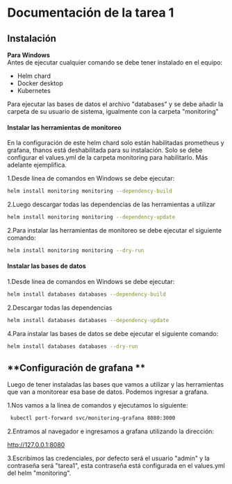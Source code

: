 # **Documentación de la tarea 1**

## **Instalación**

**Para Windows**  
Antes de ejecutar cualquier comando se debe tener instalado en el equipo:
* Helm chard
* Docker desktop
* Kubernetes  

Para ejecutar las bases de datos el archivo "databases" y se debe añadir la carpeta de su usuario de sistema, igualmente con la carpeta "monitoring"  


#### Instalar las herramientas de monitoreo
En la configuración de este helm chard solo están habilitadas prometheus y grafana, thanos está deshabilitada para su instalación. Solo se debe configurar el values.yml de la carpeta monitoring para habilitarlo. Más adelante ejemplifica.  

1.Desde línea de comandos en Windows se debe ejecutar:
```sh
helm install monitoring monitoring --dependency-build
```  
2.Luego descargar todas las dependencias de las herramientas a utilizar
```sh
helm install monitoring monitoring --dependency-update
```  
2.Para instalar las herramientas de monitoreo se debe ejecutar el siguiente comando:  
```sh
helm install monitoring monitoring --dry-run
```  

#### Instalar las bases de datos
1.Desde línea de comandos en Windows se debe ejecutar:
```sh
helm install databases databases --dependency-build
```  
2.Descargar todas las dependencias  
```sh
helm install databases databases --dependency-update
```  
4.Para instalar las bases de datos se debe ejecutar el siguiente comando:  
```sh
helm install databases databases --dry-run
```  
## **Configuración de grafana **

Luego de tener instaladas las bases que vamos a utilizar y las herramientas que van a monitorear esa base de datos. Podemos ingresar a grafana.  

1.Nos vamos a la línea de comandos y ejecutamos lo siguiente:
```sh
 kubectl port-forward svc/monitoring-grafana 8080:3000
```  
  
2.Entramos al navegador e ingresamos a grafana utilizando la dirección:  

http://127.0.0.1:8080

3.Escribimos las credenciales, por defecto será el usuario "admin" y la contraseña será "tarea1", esta contraseña está configurada en el values.yml del helm "monitoring".
